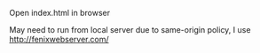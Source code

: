 Open index.html in browser

May need to run from local server due to same-origin policy, I use http://fenixwebserver.com/
